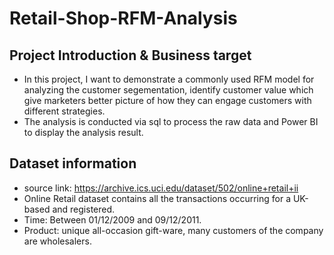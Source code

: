 # Retail-Shop-RFM-Analysis

## Project Introduction & Business target
 - In this project, I want to demonstrate a commonly used RFM model for analyzing the customer segementation, identify customer value which give marketers better picture of how they can engage customers with different strategies.
 - The analysis is conducted via sql to process the raw data and Power BI to display the analysis result.

## Dataset information
 - source link: https://archive.ics.uci.edu/dataset/502/online+retail+ii
 - Online Retail dataset contains all the transactions occurring for a UK-based and registered.
 - Time: Between 01/12/2009 and 09/12/2011. 
 - Product: unique all-occasion gift-ware, many customers of the company are wholesalers.
